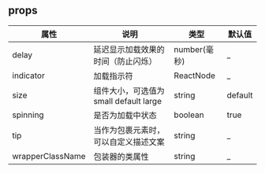 ## props
| 属性 | 说明 | 类型 | 默认值 | 
| --- | --- | --- | --- | 
| delay | 延迟显示加载效果的时间（防止闪烁） | number(毫秒) | _ |
| indicator | 加载指示符 | ReactNode | _ |
| size | 组件大小，可选值为small default large | string | default |
| spinning | 是否为加载中状态 | boolean | true |
| tip | 当作为包裹元素时，可以自定义描述文案 | string | _ |
| wrapperClassName | 包装器的类属性 | string | _ |